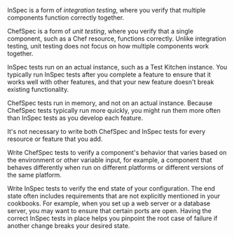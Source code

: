 InSpec is a form of _integration testing_, where you verify that multiple components function correctly together.

ChefSpec is a form of _unit testing_, where you verify that a single component, such as a Chef resource, functions correctly. Unlike integration testing, unit testing does not focus on how multiple components work together.

InSpec tests run on an actual instance, such as a Test Kitchen instance. You typically run InSpec tests after you complete a feature to ensure that it works well with other features, and that your new feature doesn't break existing functionality.

ChefSpec tests run in memory, and not on an actual instance. Because ChefSpec tests typically run more quickly, you might run them more often than InSpec tests as you develop each feature.

It's not necessary to write both ChefSpec and InSpec tests for every resource or feature that you add.

Write ChefSpec tests to verify a component's behavior that varies based on the environment or other variable input, for example, a component that behaves differently when run on different platforms or different versions of the same platform.

Write InSpec tests to verify the end state of your configuration. The end state often includes requirements that are not explicitly mentioned in your cookbooks. For example, when you set up a web server or a database server, you may want to ensure that certain ports are open. Having the correct InSpec tests in place helps you pinpoint the root case of failure if another change breaks your desired state.
